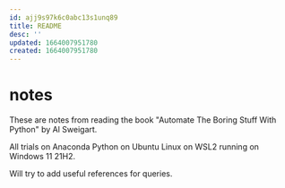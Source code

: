 ```yaml
---
id: ajj9s97k6c0abc13s1unq89
title: README
desc: ''
updated: 1664007951780
created: 1664007951780
---
```

# notes

These are notes from reading the book "Automate The Boring Stuff With Python" by Al Sweigart.

All trials on Anaconda Python on Ubuntu Linux on WSL2 running on Windows 11 21H2.

Will try to add useful references for queries.
